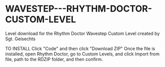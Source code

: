 # WAVESTEP---RHYTHM-DOCTOR-CUSTOM-LEVEL
Level download for the Rhythm Doctor Wavestep Custom Level created by Sgt. Geisechts



TO INSTALL
Click "Code" and then click "Download ZIP"
Once the file is installed, open Rhythm Doctor, go to Custom Levels, and click Import from file, path to the RDZIP folder, and then confirm.
